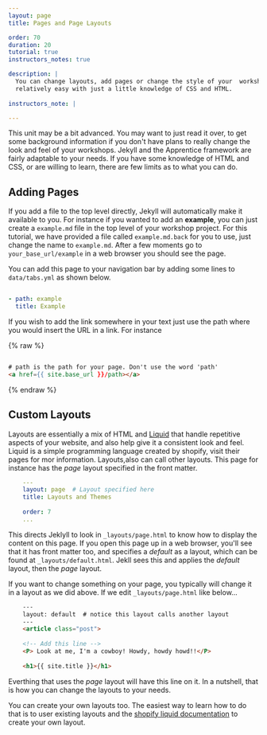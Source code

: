 ```yaml
---
layout: page
title: Pages and Page Layouts

order: 70
duration: 20
tutorial: true
instructors_notes: true

description: |
  You can change layouts, add pages or change the style of your  workshop
  relatively easy with just a little knowledge of CSS and HTML.
  
instructors_note: |

---
```


This unit may be a bit advanced. You may want to just read it over, to get 
some background information if you don't have plans to really change the look
and feel of your workshops. Jekyll and the Apprentice framework are fairly 
adaptable to your needs. If you have some knowledge of HTML and CSS, or are 
willing to learn, there are few limits as to what you can do.

## Adding Pages

If you add a file to the top level directly, Jekyll will automatically 
make it available to you. For instance if you wanted to add an **example**,
you can just create a `example.md` file in the top level of your workshop
project. For this tutorial, we have provided a file called `example.md.back`
for you to use, just change the name to `example.md`. After a few moments go
to `your_base_url/example` in a web browser you should see the page.

You can add this page to your navigation bar by adding some lines to `data/tabs.yml`
as shown below.

```yaml

- path: example
  title: Example
```

If you wish to add the link somewhere in your text just use the path where
you would insert the URL in a link. For instance 

{% raw %}
```html

# path is the path for your page. Don't use the word 'path'
<a href={{ site.base_url }}/path></a>

```
{% endraw %}


## Custom Layouts

Layouts are essentially a mix of HTML and 
[Liquid](https://shopify.dev/docs/themes/liquid/reference) that handle
repetitive aspects of your website, and also help give it a consistent look 
and feel. Liquid is a simple programming language created by shopify, visit their pages
for mor information. Layouts,also 
can call other layouts. This page for instance has the *page* layout specified in the 
front matter.

```yml
    ---
    layout: page  # Layout specified here
    title: Layouts and Themes
    
    order: 7
    ...
```

This directs Jeklyll to look in `_layouts/page.html` to know how to display 
the content on this page. If you open this page up in a web browser, you'll see
that it has front matter too, and specifies a *default* as a layout, which 
can be found at `_layouts/default.html`. Jekll sees this and applies the 
*default* layout, then the *page* layout. 

If you want to change something on your page, you typically will change it in 
a layout as we did above. If we edit `_layouts/page.html` like below...

```html
    ---
    layout: default  # notice this layout calls another layout
    ---
    <article class="post">
    
    <!-- Add this line -->
    <P> Look at me, I'm a cowboy! Howdy, howdy howd!!</P>
    
    <h1>{{ site.title }}</h1>
```


Everthing that uses the *page* layout will have this line on it. In a nutshell,
that is how you can change the layouts to your needs.

You can create your own layouts too. The easiest way to learn how to do that is to 
user existing layouts and the 
[shopify liquid documentation](https://shopify.dev/docs/themes/liquid/reference) to 
create your own layout.




